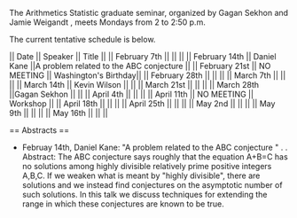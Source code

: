 The Arithmetics Statistic graduate seminar, organized by Gagan Sekhon and Jamie Weigandt , meets Mondays
from 2 to 2:50 p.m. 

The current tentative schedule is below.


|| Date || Speaker || Title ||
|| February 7th     ||            ||   ||
|| February 14th    || Daniel Kane        ||A problem related to the ABC conjecture ||
|| February 21st    || NO MEETING            || Washington's Birthday||
|| February 28th    ||             || ||
|| March 7th        ||     || ||
|| March 14th       || Kevin Wilson         ||  ||
|| March 21st       ||  || ||
|| March 28th       ||Gagan Sekhon || ||
|| April 4th        ||  || ||
|| April 11th       || NO MEETING || Workshop ||
|| April 18th       ||  || ||
|| April 25th       ||  || ||
|| May 2nd          || || ||
|| May 9th          || || ||
|| May 16th         || || ||


== Abstracts ==

 * Februay 14th, Daniel Kane: "A problem related to the ABC conjecture "
 .
 . Abstract: The ABC conjecture says roughly that the equation A+B=C has no solutions among highly divisible relatively prime positive integers A,B,C.  If we weaken what is meant by "highly divisible", there are solutions and we instead find conjectures on the asymptotic number of such solutions.  In this talk we discuss techniques for extending the range in which these conjectures are known to be true.
